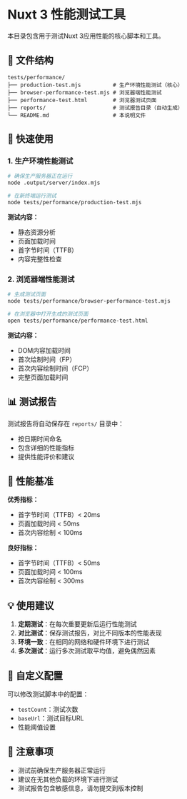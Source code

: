 # Nuxt 3 性能测试工具

本目录包含用于测试Nuxt 3应用性能的核心脚本和工具。

## 📁 文件结构

```
tests/performance/
├── production-test.mjs          # 生产环境性能测试（核心）
├── browser-performance-test.mjs # 浏览器端性能测试
├── performance-test.html        # 浏览器测试页面
├── reports/                     # 测试报告目录（自动生成）
└── README.md                    # 本说明文件
```

## 🚀 快速使用

### 1. 生产环境性能测试

```bash
# 确保生产服务器正在运行
node .output/server/index.mjs

# 在新终端运行测试
node tests/performance/production-test.mjs
```

**测试内容：**

- 静态资源分析
- 页面加载时间
- 首字节时间（TTFB）
- 内容完整性检查

### 2. 浏览器端性能测试

```bash
# 生成测试页面
node tests/performance/browser-performance-test.mjs

# 在浏览器中打开生成的测试页面
open tests/performance/performance-test.html
```

**测试内容：**

- DOM内容加载时间
- 首次绘制时间（FP）
- 首次内容绘制时间（FCP）
- 完整页面加载时间

## 📊 测试报告

测试报告将自动保存在 `reports/` 目录中：

- 按日期时间命名
- 包含详细的性能指标
- 提供性能评价和建议

## 🎯 性能基准

**优秀指标：**

- 首字节时间（TTFB）< 20ms
- 页面加载时间 < 50ms
- 首次内容绘制 < 100ms

**良好指标：**

- 首字节时间（TTFB）< 50ms
- 页面加载时间 < 100ms
- 首次内容绘制 < 300ms

## 💡 使用建议

1. **定期测试**：在每次重要更新后运行性能测试
2. **对比测试**：保存测试报告，对比不同版本的性能表现
3. **环境一致**：在相同的网络和硬件环境下进行测试
4. **多次测试**：运行多次测试取平均值，避免偶然因素

## 🔧 自定义配置

可以修改测试脚本中的配置：

- `testCount`：测试次数
- `baseUrl`：测试目标URL
- 性能阈值设置

## 📝 注意事项

- 测试前确保生产服务器正常运行
- 建议在无其他负载的环境下进行测试
- 测试报告包含敏感信息，请勿提交到版本控制
